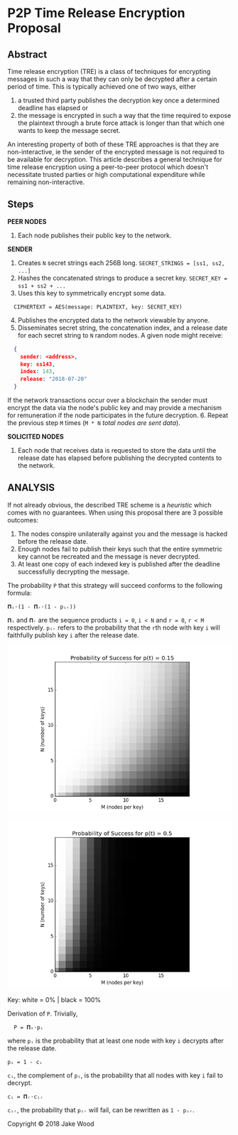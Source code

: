 # P2P Time Release Encryption Proposal

## Abstract

Time release encryption (TRE) is a class of techniques for encrypting messages in such a way that they can only be decrypted after a certain period of time. This is typically achieved one of two ways, either
1. a trusted third party publishes the decryption key once a determined deadline has elapsed or
1. the message is encrypted in such a way that the time required to expose the plaintext through a brute force attack is longer than that which one wants to keep the message secret.

An interesting property of both of these TRE approaches is that they are non-interactive, ie the sender of the encrypted message is not required to be available for decryption.
This article describes a general technique for time release encryption using a peer-to-peer protocol which doesn't necessitate trusted parties or high computational expenditure while remaining non-interactive.

## Steps

**PEER NODES**
1. Each node publishes their public key to the network.

**SENDER**
1. Creates `N` secret strings each 256B long. `SECRET_STRINGS = [ss1, ss2, ...]`
2. Hashes the concatenated strings to produce a secret key. `SECRET_KEY = ss1 + ss2 + ...`
3. Uses this key to symmetrically encrypt some data.
```
  CIPHERTEXT = AES(message: PLAINTEXT, key: SECRET_KEY)
```
4. Publishes the encrypted data to the network viewable by anyone.
5. Disseminates secret string, the concatenation index, and a release date for each secret string to `N` random nodes. A given node might receive:
```json
  {
    sender: <address>,
    key: ss143,
    index: 143,
    release: "2018-07-20"
  }
```
If the network transactions occur over a blockchain the sender must encrypt the data via the node's public key and may provide a mechanism for remuneration if the node participates in the future decryption.
6. Repeat the previous step `M` times (`M * N` _total nodes are sent data_).

**SOLICITED NODES**
1. Each node that receives data is requested to store the data until the release date has elapsed before publishing the decrypted contents to the network.

## ANALYSIS

If not already obvious, the described TRE scheme is a _heuristic_ which comes with no guarantees. When using this proposal there are 3 possible outcomes:
1. The nodes conspire unilaterally against you and the message is hacked before the release date.
1. Enough nodes fail to publish their keys such that the entire symmetric key cannot be recreated and the message is never decrypted.
1. At least one copy of each indexed key is published after the deadline successfully decrypting the message.

The probability `P` that this strategy will succeed conforms to the following formula:
```
𝚷ᵢ·(1 - 𝚷ᵣ·(1 - pᵢᵣ))
```
`𝚷ᵢ` and `𝚷ᵣ` are the sequence products `i = 0`, `i < N` and `r = 0`, `r < M` respectively. `pᵢᵣ` refers to the probability that the `r`th node with key `i` will faithfully publish key `i` after the release date.

![Figure 1. p = 15%](./p15.png)

![Figure 2. p = 50%](./p50.png)

Key: white = 0% | black = 100%

Derivation of `P`. Trivially,
```
  P = 𝚷ᵢ·pᵢ
```
where `pᵢ` is the probability that at least one node with key `i` decrypts after the release date.

```
pᵢ = 1 - cᵢ
```

`cᵢ`, the complement of `pᵢ`, is the probability that all nodes with key `i` fail to decrypt.

```
cᵢ = 𝚷ᵣ·cᵢᵣ
```
`cᵢᵣ`, the probability that `pᵢᵣ` will fail, can be rewritten as `1 - pᵢᵣ`.

Copyright © 2018 Jake Wood
